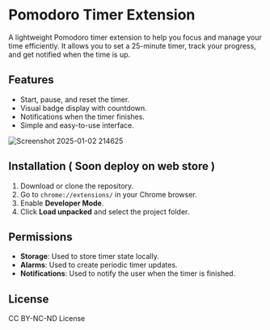 # Pomodoro Timer Extension

A lightweight Pomodoro timer extension to help you focus and manage your time efficiently. It allows you to set a 25-minute timer, track your progress, and get notified when the time is up.

## Features

- Start, pause, and reset the timer.
- Visual badge display with countdown.
- Notifications when the timer finishes.
- Simple and easy-to-use interface.

![Screenshot 2025-01-02 214625](https://github.com/user-attachments/assets/edf778cd-ef71-4d12-a775-6153035a52db)

## Installation ( Soon deploy on web store )

1. Download or clone the repository.
2. Go to `chrome://extensions/` in your Chrome browser.
3. Enable **Developer Mode**.
4. Click **Load unpacked** and select the project folder.

## Permissions

- **Storage**: Used to store timer state locally.
- **Alarms**: Used to create periodic timer updates.
- **Notifications**: Used to notify the user when the timer is finished.

## License

CC BY-NC-ND License
